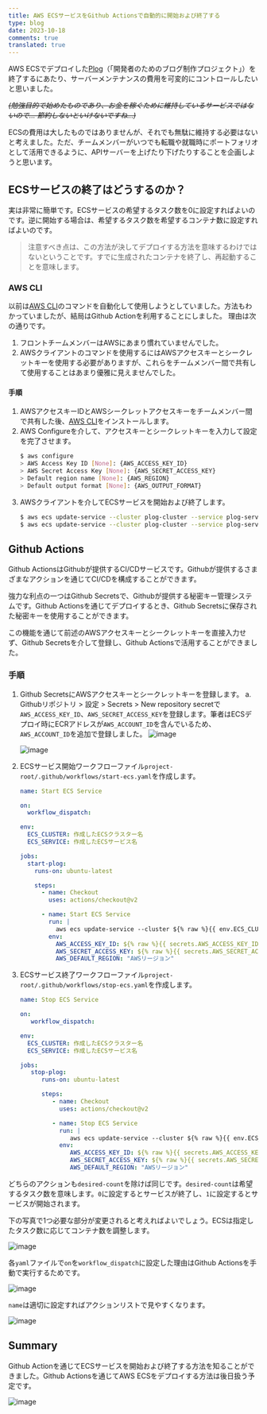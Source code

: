 ```yaml
---
title: AWS ECSサービスをGithub Actionsで自動的に開始および終了する
type: blog
date: 2023-10-18
comments: true
translated: true
---
```

AWS ECSでデプロイした[Plog](https://github.com/project-555)（「開発者のためのブログ制作プロジェクト」）を終了するにあたり、サーバーメンテナンスの費用を可変的にコントロールしたいと思いました。

~~_(勉強目的で始めたものであり、お金を稼ぐために維持しているサービスではないので... 節約しないといけないですね...)_~~

ECSの費用は大したものではありませんが、それでも無駄に維持する必要はないと考えました。ただ、チームメンバーがいつでも転職や就職時にポートフォリオとして活用できるように、APIサーバーを上げたり下げたりすることを企画しようと思います。

## ECSサービスの終了はどうするのか？
実は非常に簡単です。ECSサービスの希望するタスク数を0に設定すればよいのです。逆に開始する場合は、希望するタスク数を希望するコンテナ数に設定すればよいのです。
> 注意すべき点は、この方法が決してデプロイする方法を意味するわけではないということです。すでに生成されたコンテナを終了し、再起動することを意味します。

### AWS CLI
以前は[AWS CLI](https://aws.amazon.com/pare/cli/)のコマンドを自動化して使用しようとしていました。方法もわかっていましたが、結局はGithub Actionを利用することにしました。
理由は次の通りです。
1. フロントチームメンバーはAWSにあまり慣れていませんでした。
2. AWSクライアントのコマンドを使用するにはAWSアクセスキーとシークレットキーを使用する必要がありますが、これらをチームメンバー間で共有して使用することはあまり優雅に見えませんでした。

#### 手順
1. AWSアクセスキーIDとAWSシークレットアクセスキーをチームメンバー間で共有した後、[AWS CLI](https://aws.amazon.com/pare/cli/)をインストールします。
2. AWS Configureを介して、アクセスキーとシークレットキーを入力して設定を完了させます。
    ```bash
    $ aws configure
    > AWS Access Key ID [None]: {AWS_ACCESS_KEY_ID}
    > AWS Secret Access Key [None]: {AWS_SECRET_ACCESS_KEY}
    > Default region name [None]: {AWS_REGION}
    > Default output format [None]: {AWS_OUTPUT_FORMAT}
    ```
3. AWSクライアントを介してECSサービスを開始および終了します。
    ```bash
    $ aws ecs update-service --cluster plog-cluster --service plog-service --desired-count 0 # サービス終了
    $ aws ecs update-service --cluster plog-cluster --service plog-service --desired-count 希望のタスク数 # サービス開始
    ```

## Github Actions
Github ActionsはGithubが提供するCI/CDサービスです。Githubが提供するさまざまなアクションを通じてCI/CDを構成することができます。

強力な利点の一つはGithub Secretsで、Githubが提供する秘密キー管理システムです。Github Actionsを通じてデプロイするとき、Github Secretsに保存された秘密キーを使用することができます。

この機能を通じて前述のAWSアクセスキーとシークレットキーを直接入力せず、Github Secretsを介して登録し、Github Actionsで活用することができました。

### 手順
1. Github SecretsにAWSアクセスキーとシークレットキーを登録します。
   a. Githubリポジトリ > 設定 > Secrets > New repository secretで`AWS_ACCESS_KEY_ID`、`AWS_SECRET_ACCESS_KEY`を登録します。筆者はECSデプロイ時にECRアドレスが`AWS_ACCOUNT_ID`を含んでいるため、`AWS_ACCOUNT_ID`を追加で登録しました。
   ![image](/images/aws/ecs_start_and_stop_with_github_action-1697561976275.png)

   ![image](/images/aws/ecs_start_and_stop_with_github_action-1697561871820.png)

2. ECSサービス開始ワークフローファイル`project-root/.github/workflows/start-ecs.yaml`を作成します。
   ```yaml
   name: Start ECS Service
   
   on:
     workflow_dispatch:
   
   env:
     ECS_CLUSTER: 作成したECSクラスター名
     ECS_SERVICE: 作成したECSサービス名
   
   jobs:
     start-plog:
       runs-on: ubuntu-latest
   
       steps:
         - name: Checkout
           uses: actions/checkout@v2
   
         - name: Start ECS Service
           run: |
             aws ecs update-service --cluster ${% raw %}{{ env.ECS_CLUSTER }}{% endraw %} --service ${% raw %}{{ env.ECS_SERVICE }}{% endraw %} --desired-count 1
           env:
             AWS_ACCESS_KEY_ID: ${% raw %}{{ secrets.AWS_ACCESS_KEY_ID }}{% endraw %}
             AWS_SECRET_ACCESS_KEY: ${% raw %}{{ secrets.AWS_SECRET_ACCESS_KEY }}{% endraw %}
             AWS_DEFAULT_REGION: "AWSリージョン"
   ```
3. ECSサービス終了ワークフローファイル`project-root/.github/workflows/stop-ecs.yaml`を作成します。
   ```yaml
   name: Stop ECS Service
   
   on:
      workflow_dispatch:
   
   env:
     ECS_CLUSTER: 作成したECSクラスター名
     ECS_SERVICE: 作成したECSサービス名
   
   jobs:
      stop-plog:
         runs-on: ubuntu-latest
   
         steps:
            - name: Checkout
              uses: actions/checkout@v2
   
            - name: Stop ECS Service
              run: |
                 aws ecs update-service --cluster ${% raw %}{{ env.ECS_CLUSTER }}{% endraw %} --service ${% raw %}{{ env.ECS_SERVICE }}{% endraw %} --desired-count 0
              env:
                 AWS_ACCESS_KEY_ID: ${% raw %}{{ secrets.AWS_ACCESS_KEY_ID }}{% endraw %}
                 AWS_SECRET_ACCESS_KEY: ${% raw %}{{ secrets.AWS_SECRET_ACCESS_KEY }}{% endraw %}
                 AWS_DEFAULT_REGION: "AWSリージョン"
   ```

どちらのアクションも`desired-count`を除けば同じです。`desired-count`は希望するタスク数を意味します。`0`に設定するとサービスが終了し、`1`に設定するとサービスが開始されます。

下の写真で1つ必要な部分が変更されると考えればよいでしょう。ECSは指定したタスク数に応じてコンテナ数を調整します。

![image](/images/aws/ecs_start_and_stop_with_github_action-1697562816389.png)

各`yaml`ファイルで`on`を`workflow_dispatch`に設定した理由はGithub Actionsを手動で実行するためです。

![image](/images/aws/ecs_start_and_stop_with_github_action-1697562773679.png)

`name`は適切に設定すればアクションリストで見やすくなります。

![image](/images/aws/ecs_start_and_stop_with_github_action-1697562727292.png)

## Summary
Github Actionを通じてECSサービスを開始および終了する方法を知ることができました。Github Actionsを通じてAWS ECSをデプロイする方法は後日扱う予定です。

![image](/images/aws/ecs_start_and_stop_with_github_action-1697562898329.png)